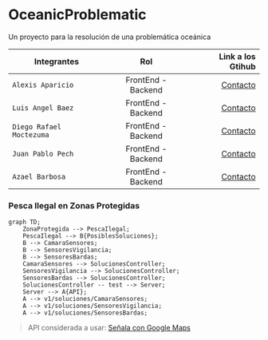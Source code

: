 # OceanicProblematic
Un proyecto para la resolución de una problemática oceánica

| Integrantes | Rol | Link a los Gtihub |
| ------------- |:-------------:| -----:|
|`Alexis Aparicio`|FrontEnd - Backend|[Contacto](https://github.com/Alexis96-2)|
|`Luis Angel Baez`|FrontEnd - Backend|[Contacto](https://github.com/LuisBaezN)|
|`Diego Rafael Moctezuma`|FrontEnd - Backend|[Contacto](https://github.com/DiegoMoctezuma)|
|`Juan Pablo Pech`|FrontEnd - Backend|[Contacto](https://github.com/JPabloPQ)|
|`Azael Barbosa`|FrontEnd - Backend|[Contacto](https://github.com/AzaelBarbosa)|

### Pesca Ilegal en Zonas Protegidas

```mermaid
graph TD;
    ZonaProtegida --> PescaIlegal;
    PescaIlegal --> B{PosiblesSoluciones};
    B --> CamaraSensores;
    B --> SensoresVigilancia;
    B --> SensoresBardas;
    CamaraSensores --> SolucionesController;
    SensoresVigilancia --> SolucionesController;
    SensoresBardas --> SolucionesController;
    SolucionesController -- test --> Server;
    Server --> A{API};
    A --> v1/soluciones/CamaraSensores;
    A --> v1/soluciones/SensoresVigilancia;
    A --> v1/soluciones/SensoresBardas;
```

> API considerada a usar: [Señala con Google Maps](https://www.cursosgis.com/como-crear-geometrias-con-la-api-javascript-de-google-maps/)